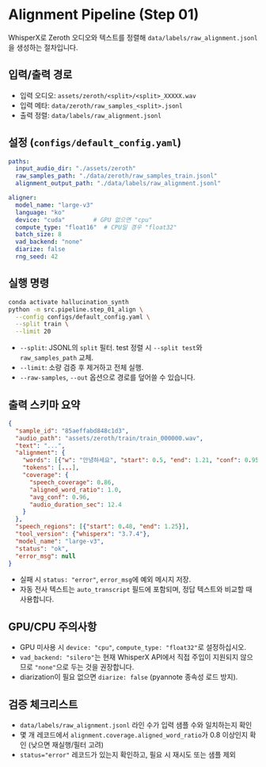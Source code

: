 # Alignment Pipeline (Step 01)

WhisperX로 Zeroth 오디오와 텍스트를 정렬해 `data/labels/raw_alignment.jsonl`을 생성하는 절차입니다.

## 입력/출력 경로
- 입력 오디오: `assets/zeroth/<split>/<split>_XXXXX.wav`
- 입력 메타: `data/zeroth/raw_samples_<split>.jsonl`
- 출력 정렬: `data/labels/raw_alignment.jsonl`

## 설정 (`configs/default_config.yaml`)
```yaml
paths:
  input_audio_dir: "./assets/zeroth"
  raw_samples_path: "./data/zeroth/raw_samples_train.jsonl"
  alignment_output_path: "./data/labels/raw_alignment.jsonl"

aligner:
  model_name: "large-v3"
  language: "ko"
  device: "cuda"        # GPU 없으면 "cpu"
  compute_type: "float16"  # CPU일 경우 "float32"
  batch_size: 8
  vad_backend: "none"
  diarize: false
  rng_seed: 42
```

## 실행 명령
```bash
conda activate hallucination_synth
python -m src.pipeline.step_01_align \
  --config configs/default_config.yaml \
  --split train \
  --limit 20
```
- `--split`: JSONL의 `split` 필터. test 정렬 시 `--split test`와 `raw_samples_path` 교체.
- `--limit`: 소량 검증 후 제거하고 전체 실행.
- `--raw-samples`, `--out` 옵션으로 경로를 덮어쓸 수 있습니다.

## 출력 스키마 요약
```json
{
  "sample_id": "85aeffabd848c1d3",
  "audio_path": "assets/zeroth/train/train_000000.wav",
  "text": "...",
  "alignment": {
    "words": [{"w": "안녕하세요", "start": 0.5, "end": 1.21, "conf": 0.95}],
    "tokens": [...],
    "coverage": {
      "speech_coverage": 0.86,
      "aligned_word_ratio": 1.0,
      "avg_conf": 0.96,
      "audio_duration_sec": 12.4
    }
  },
  "speech_regions": [{"start": 0.48, "end": 1.25}],
  "tool_version": {"whisperx": "3.7.4"},
  "model_name": "large-v3",
  "status": "ok",
  "error_msg": null
}
```
- 실패 시 `status: "error"`, `error_msg`에 예외 메시지 저장.
- 자동 전사 텍스트는 `auto_transcript` 필드에 포함되며, 정답 텍스트와 비교할 때 사용합니다.

## GPU/CPU 주의사항
- GPU 미사용 시 `device: "cpu"`, `compute_type: "float32"`로 설정하십시오.
- `vad_backend: "silero"`는 현재 WhisperX API에서 직접 주입이 지원되지 않으므로 `"none"`으로 두는 것을 권장합니다.
- diarization이 필요 없으면 `diarize: false` (pyannote 종속성 로드 방지).

## 검증 체크리스트
- `data/labels/raw_alignment.jsonl` 라인 수가 입력 샘플 수와 일치하는지 확인
- 몇 개 레코드에서 `alignment.coverage.aligned_word_ratio`가 0.8 이상인지 확인 (낮으면 재실행/필터 고려)
- `status="error"` 레코드가 있는지 확인하고, 필요 시 재시도 또는 샘플 제외
